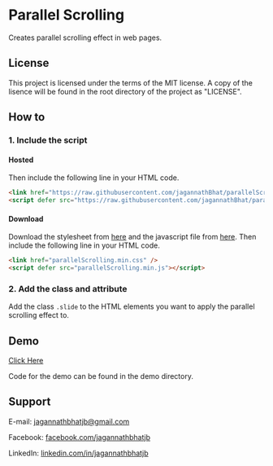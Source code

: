 # Parallel Scrolling


Creates parallel scrolling effect in web pages.


## License


This project is licensed under the terms of the MIT license. A copy of the lisence will be found in the root directory of the project as "LICENSE".


## How to


### 1. Include the script


#### Hosted


Then include the following line in your HTML code.


```HTML
<link href="https://raw.githubusercontent.com/jagannathBhat/parallelScrolling/master/parallelScrolling.min.css" />
<script defer src="https://raw.githubusercontent.com/jagannathBhat/parallelScrolling/master/parallelScrolling.min.js"></script>
````


#### Download


Download the stylesheet from [here](https://raw.githubusercontent.com/jagannathBhat/parallelScrolling/master/parallelScrolling.min.css) and the javascript file from [here](https://raw.githubusercontent.com/jagannathBhat/parallelScrolling/master/parallelScrolling.min.js). Then include the following line in your HTML code.


```HTML
<link href="parallelScrolling.min.css" />
<script defer src="parallelScrolling.min.js"></script>
````


### 2. Add the class and attribute


Add the class `.slide` to the HTML elements you want to apply the parallel scrolling effect to.


## Demo


[Click Here](https://rawgit.com/jagannathBhat/rippleEffect/master/demo/index.html)

Code for the demo can be found in the demo directory.


## Support

E-mail: [jagannathbhatjb@gmail.com](mailto:jagannathbhatjb@gmail.com)

Facebook: [facebook.com/jagannathbhatjb](https://facebook.com/jagannathbhatjb)

LinkedIn: [linkedin.com/in/jagannathbhatjb](https://linkedin.com/in/jagannathbhatjb)